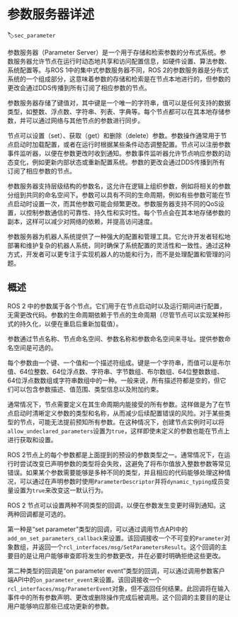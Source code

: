 # 参数服务器详述
:label:`sec_parameter`

参数服务器（Parameter Server）是一个用于存储和检索参数的分布式系统。参数服务器允许节点在运行时动态地共享和访问配置信息，如硬件设置、算法参数、系统配置等。与ROS 1中的集中式参数服务器不同，ROS 2的参数服务器是分布式系统的一个组成部分，这意味着参数的存储和检索是在节点本地进行的，但参数的更改会通过DDS传播到所有订阅了相应参数的节点。

参数服务器存储了键值对，其中键是一个唯一的字符串，值可以是任何支持的数据类型，如整数、浮点数、字符串、列表、字典等。每个节点都可以在其本地存储参数，并可以通过网络与其他节点的参数进行同步。

节点可以设置（set）、获取（get）和删除（delete）参数。参数操作通常用于节点启动时加载配置，或者在运行时根据某些条件动态调整配置。节点可以注册参数事件监听器，以便在参数更改时收到通知。参数事件监听器允许节点响应参数的动态变化，例如更新内部状态或重新配置系统。参数的更改会通过DDS传播到所有订阅了相应参数的节点。

参数服务器支持层级结构的参数名，这允许在逻辑上组织参数，例如将相关的参数分组到共同的命名空间下。参数可以具有不同的生命周期，例如有些参数可能在节点启动时设置一次，而其他参数可能会频繁更改。参数服务器支持不同的QoS设置，以控制参数通信的可靠性、持久性和实时性。每个节点会在其本地存储参数的副本，这样可以减少对网络的依赖，并提高访问速度。

参数服务器为机器人系统提供了一种强大的配置和管理工具。它允许开发者轻松地部署和维护复杂的机器人系统，同时确保了系统配置的灵活性和一致性。通过这种方式，开发者可以更专注于实现机器人的功能和行为，而不是处理配置和管理的问题。

## 概述

ROS 2 中的参数属于各个节点。它们用于在节点启动时以及运行期间进行配置，无需更改代码。参数的生命周期依赖于节点的生命周期（尽管节点可以实现某种形式的持久化，以便在重启后重新加载值）。

参数通过节点名称、节点命名空间、参数名称和参数命名空间来寻址。提供参数命名空间是可选的。

每个参数由一个键、一个值和一个描述符组成。键是一个字符串，而值可以是布尔值、64位整数、64位浮点数、字符串、字节数组、布尔数组、64位整数数组、64位浮点数数组或字符串数组中的一种。一般来说，所有描述符都是空的，但它们可以包含参数描述、值范围、类型信息以及附加约束。

通常情况下，节点需要定义在其生命周期内能接受的所有参数。这样做是为了在节点启动时清晰定义参数的类型和名称，从而减少后续配置错误的风险。对于某些类型的节点，可能无法提前预知所有参数。在这种情况下，创建节点实例时可以将``allow_undeclared_parameters``设置为``true``，这样即使未定义的参数也能在节点上进行获取和设置。

ROS 2节点上的每个参数都是上面提到的预设的参数类型之一。通常情况下，在运行时尝试改变已声明参数的类型将会失败，这避免了将布尔值放入整数参数等常见错误。如果某个参数需要能够是多种不同的类型，并且相应的代码能够处理这种情况，可以通过在声明参数时使用``ParameterDescriptor``并将``dynamic_typing``成员变量设置为``true``来改变这一默认行为。

ROS 2 节点可以设置两种不同类型的回调，以便在参数发生变更时得到通知。这两种回调都是可选的。

第一种是“set parameter”类型的回调，可以通过调用节点API中的``add_on_set_parameters_callback``来设置。该回调接收一个不可变的``Parameter``对象数组，并返回一个``rcl_interfaces/msg/SetParametersResult``。这个回调的主要目的是让用户能够审查即将发生的参数更改，并在必要时明确拒绝这些更改。

第二种类型的回调是“on parameter event”类型的回调，可以通过调用参数客户端API中的``on_parameter_event``来设置。该回调接收一个``rcl_interfaces/msg/ParameterEvent``对象，但不返回任何结果。此回调将在输入事件中的所有参数声明、更改或删除操作完成后被调用。这个回调的主要目的是让用户能够响应那些已成功更新的参数。

